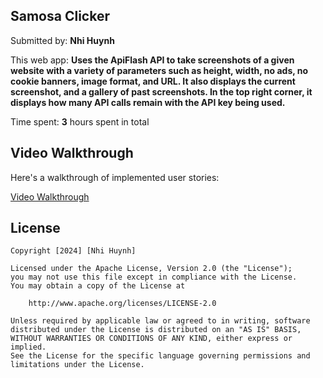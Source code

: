 ## Samosa Clicker

Submitted by: **Nhi Huynh**

This web app: **Uses the ApiFlash API to take screenshots of a given website with a variety of parameters such as height, width, no ads, no cookie banners, image format, and URL. It also displays the current screenshot, and a gallery of past screenshots. In the top right corner, it displays how many API calls remain with the API key being used.**

Time spent: **3** hours spent in total

## Video Walkthrough

Here's a walkthrough of implemented user stories:

[Video Walkthrough](https://imgur.com/a/doSP9NO)


## License

    Copyright [2024] [Nhi Huynh]

    Licensed under the Apache License, Version 2.0 (the "License");
    you may not use this file except in compliance with the License.
    You may obtain a copy of the License at

        http://www.apache.org/licenses/LICENSE-2.0

    Unless required by applicable law or agreed to in writing, software
    distributed under the License is distributed on an "AS IS" BASIS,
    WITHOUT WARRANTIES OR CONDITIONS OF ANY KIND, either express or implied.
    See the License for the specific language governing permissions and
    limitations under the License.
